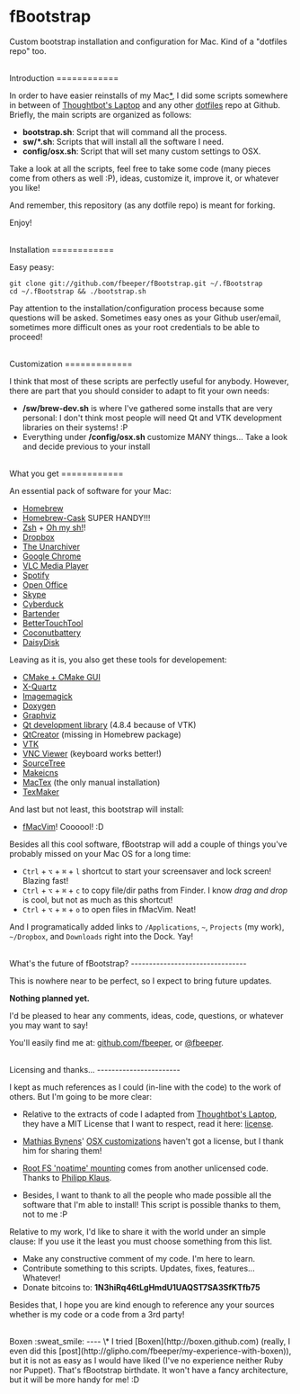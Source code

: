 fBootstrap
==========

Custom bootstrap installation and configuration for Mac. Kind of a "dotfiles
repo" too.

<br />
Introduction
============

In order to have easier reinstalls of my Mac[*](#boxen-sweat_smile), I did some scripts somewhere in
between of [Thoughtbot's Laptop](https://github.com/thoughtbot/laptop) and any
other [dotfiles](http://dotfiles.github.com) repo at Github. Briefly, the main
scripts are organized as follows:

* **bootstrap.sh**: Script that will command all the process.
* **sw/*.sh**: Scripts that will install all the software I need.
* **config/osx.sh**: Script that will set many custom settings to OSX.

Take a look at all the scripts, feel free to take some code (many pieces come
from others as well :P), ideas, customize it, improve it, or whatever you like!

And remember, this repository (as any dotfile repo) is meant for forking.

Enjoy!

<br />
Installation
============

Easy peasy:

	git clone git://github.com/fbeeper/fBootstrap.git ~/.fBootstrap 
	cd ~/.fBootstrap && ./bootstrap.sh

Pay attention to the installation/configuration process because some questions
will be asked. Sometimes easy ones as your Github user/email, sometimes more
difficult ones as your root credentials to be able to proceed!

<br />
Customization
=============

I think that most of these scripts are perfectly useful for anybody. However,
there are part that you should consider to adapt to fit your own needs: 

* **/sw/brew-dev.sh** is where I've gathered some installs that are very
  personal: I don't think most people will need Qt and VTK development libraries
  on their systems! :P
* Everything under **/config/osx.sh** customize MANY things... Take a look and
  decide previous to your install

<br />
What you get
============

An essential pack of software for your Mac:

* [Homebrew](http://mxcl.github.com/homebrew/)
* [Homebrew-Cask](https://github.com/phinze/homebrew-cask) SUPER HANDY!!!
* [Zsh](http://www.zsh.org) + [Oh my
  sh!](https://github.com/robbyrussell/oh-my-zsh)!
* [Dropbox](https://www.dropbox.com) 
* [The Unarchiver](http://wakaba.c3.cx/s/apps/unarchiver.html) 
* [Google Chrome](https://www.google.com/intl/en/chrome/browser/)
* [VLC Media Player](http://www.videolan.org/vlc/)
* [Spotify](https://www.spotify.com/)
* [Open Office](http://www.openoffice.org)
* [Skype](http://www.skype.com/)
* [Cyberduck](http://cyberduck.ch)
* [Bartender](http://www.macbartender.com)
* [BetterTouchTool](http://blog.boastr.net)
* [Coconutbattery](http://www.coconut-flavour.com/coconutbattery/)
* [DaisyDisk](http://www.daisydiskapp.com)

Leaving as it is, you also get these tools for developement:

* [CMake + CMake GUI](http://www.cmake.org)
* [X-Quartz](http://xquartz.macosforge.org)
* [Imagemagick](http://www.imagemagick.org)
* [Doxygen](http://www.stack.nl/~dimitri/doxygen/)
* [Graphviz](http://www.graphviz.org)
* [Qt development library](http://qt-project.org) (4.8.4 because of VTK)
* [QtCreator](http://qt-project.org) (missing in Homebrew package)
* [VTK](http://www.vtk.org)
* [VNC Viewer](http://www.realvnc.com) (keyboard works better!)
* [SourceTree](http://www.sourcetreeapp.com)
* [Makeicns](http://www.amnoid.de/icns/makeicns.html)
* [MacTex](http://tug.org/mactex/) (the only manual installation)
* [TexMaker](http://www.xm1math.net/texmaker/)

And last but not least, this bootstrap will install:

* [fMacVim](https://github.com/fbeeper/fMacVim)! Coooool! :D

Besides all this cool software, fBootstrap will add a couple of things you've
probably missed on your Mac OS for a long time:

* ``Ctrl`` + ``⌥`` + ``⌘`` + ``l`` shortcut to start your screensaver and lock
  screen! Blazing fast!
* ``Ctrl`` + ``⌥`` + ``⌘`` + ``c`` to copy file/dir paths from Finder. I know
  *drag and drop* is cool, but not as much as this shortcut!
* ``Ctrl`` + ``⌥`` + ``⌘`` + ``o`` to open files in fMacVim. Neat!  
  
And I programatically added links to ``/Applications``, ``~``, ``Projects`` (my
work), ``~/Dropbox``, and ``Downloads`` right into the Dock. Yay!

<br /> 
What's the future of fBootstrap?
--------------------------------

This is nowhere near to be perfect, so I expect to bring future updates.

**Nothing planned yet.**

I'd be pleased to hear any comments, ideas, code, questions, or whatever you may
want to say!

You'll easily find me at: [github.com/fbeeper](https://github.com/fbeeper), or
[@fbeeper](http://twitter.com/fbeeper).

<br />
Licensing and thanks...
-----------------------

I kept as much references as I could (in-line with the code) to the work of
others. But I'm going to be more clear: 

* Relative to the extracts of code I adapted from [Thoughtbot's
  Laptop](https://github.com/thoughtbot/laptop), they have a MIT License that I
  want to respect, read it here:
  [license](https://raw.github.com/thoughtbot/laptop/master/LICENSE).

* [Mathias Bynens](https://github.com/mathiasbynens/)' [OSX
  customizations](https://github.com/mathiasbynens/dotfiles/blob/master/.osx)
  haven't got a license, but I thank him for sharing them! 
  
* [Root FS 'noatime' mounting](https://gist.github.com/pklaus/931579) comes from
  another unlicensed code. Thanks to [Philipp
  Klaus](https://gist.github.com/pklaus/931579).

* Besides, I want to thank to all the people who made possible all the software
  that I'm able to install! This script is possible thanks to them, not to me :P
  

Relative to my work, I'd like to share it with the world under an simple clause:
If you use it the least you must choose something from this list.

* Make any constructive comment of my code. I'm here to learn.
* Contribute something to this scripts. Updates, fixes, features... Whatever!
* Donate bitcoins to: **1N3hiRq46tLgHmdU1UAQST7SA3SfKTfb75**

Besides that, I hope you are kind enough to reference any your sources whether
is my code or a code from a 3rd party!



<br />
Boxen :sweat_smile:
----
<a id="footnote"></a>\* I tried [Boxen](http://boxen.github.com) (really, I even did this [post](http://glipho.com/fbeeper/my-experience-with-boxen)),
but it is not as easy as I would have liked (I've no experience neither Ruby nor Puppet). That's fBootstrap birthdate. 
It won't have a fancy architecture, but it will be more handy for me! :D
